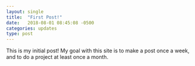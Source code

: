```yaml
---
layout: single
title:  "First Post!"
date:   2018-08-01 08:45:08 -0500
categories: updates
type: post
---
```

This is my initial post! My goal with this site is to make a post once a week, and to do a project at least once a month.
